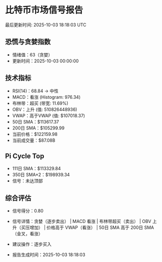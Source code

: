 # 比特币市场信号报告

最后更新时间: 2025-10-03 18:18:03 UTC

## 恐慌与贪婪指数
- 情绪值：63（贪婪）
- 更新时间：2025-10-03 00:00:00

## 技术指标
- RSI(14)：68.84 → 中性
- MACD：看涨 (Histogram: 976.34)
- 布林带：超买 (带宽: 11.69%)
- OBV：上升 (值: 510826448936)
- VWAP：高于VWAP (值: $107018.37)
- 50日 SMA：$113617.37
- 200日 SMA：$105299.99
- 当前价格：$122159.98
- 当前成交量：$87.08B

## Pi Cycle Top
- 111日 SMA：$113329.84
- 350日 SMA×2：$198939.34
- 信号：未达顶部

## 综合评估
- 信号得分：0.80
- 信号详情：贪婪（逐步卖出） | MACD 看涨 | 布林带超买（卖出） | OBV 上升（买压增加） | 价格高于 VWAP（看涨） | 50日 SMA 高于 200日 SMA（金叉，看涨）
- 建议操作：逐步买入

- 报告生成时间：2025-10-03 18:18:03